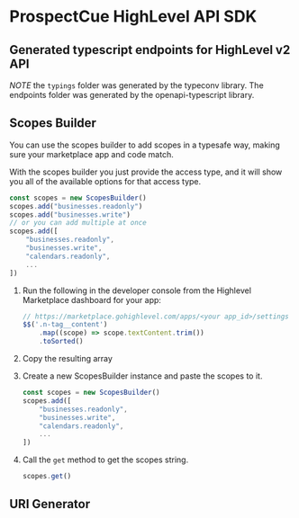 # ProspectCue HighLevel API SDK

## Generated typescript endpoints for HighLevel v2 API

_NOTE_ the `typings` folder was generated by the typeconv library. The endpoints folder was generated by the openapi-typescript library.

## Scopes Builder

You can use the scopes builder to add scopes in a typesafe way, making sure your marketplace app and code match.

With the scopes builder you just provide the access type, and it will show you all of the available options for that access type.

```ts
const scopes = new ScopesBuilder()
scopes.add("businesses.readonly")
scopes.add("businesses.write")
// or you can add multiple at once
scopes.add([
    "businesses.readonly",
    "businesses.write",
    "calendars.readonly",
    ...
])
```

1.  Run the following in the developer console from the Highlevel Marketplace dashboard for your app:

    ```ts
    // https://marketplace.gohighlevel.com/apps/<your app_id>/settings
    $$('.n-tag__content')
        .map((scope) => scope.textContent.trim())
        .toSorted()
    ```

2.  Copy the resulting array
3.  Create a new ScopesBuilder instance and paste the scopes to it.

    ```ts
    const scopes = new ScopesBuilder()
    scopes.add([
        "businesses.readonly",
        "businesses.write",
        "calendars.readonly",
        ...
    ])
    ```

4.  Call the `get` method to get the scopes string.

    ```ts
    scopes.get()
    ```

## URI Generator
